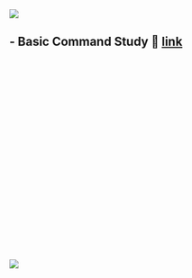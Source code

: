<img src="https://capsule-render.vercel.app/api?type=cylinder&color=191970&height=100&section=header&text=Linux&animation=twinkling&fontSize=60&fontColor=FFFAFA&" />

<br>

## - Basic Command Study 📄 [link](https://github.com/Kim-SeongSu/Self-study_and_Review/blob/main/Linux/linux%20%EA%B8%B0%EB%B3%B8%20%EB%AA%85%EB%A0%B9%EC%96%B4.md)

<br>
<br>
<br>
<br>
<br>
<br>
<br>
<br>
<br>
<br>
<br>
<br>
<br>
<br>
<br>
<br>
<br>
<br>
<br>
<br>
<br>

<img src="https://capsule-render.vercel.app/api?type=waving&color=4169E1&height=70&section=footer" />


<!--
깃허브 꾸미기 참고 링크
https://hulrud.tistory.com/3

배너 꾸미기
https://github.com/kyechan99/capsule-render?tab=readme-ov-file

색상 표 링크
https://m.blog.naver.com/hellonami/30189427178
-->
